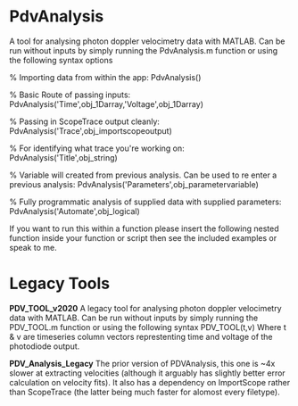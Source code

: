# PdvAnalysis
A tool for analysing photon doppler velocimetry data with MATLAB.
Can be run without inputs by simply running the PdvAnalysis.m function or using the following syntax options

% Importing data from within the app: PdvAnalysis()

% Basic Route of passing inputs: PdvAnalysis('Time',obj_1Darray,'Voltage',obj_1Darray)

% Passing in ScopeTrace output cleanly: PdvAnalysis('Trace',obj_importscopeoutput)

% For identifying what trace you're working on: PdvAnalysis('Title',obj_string)

% Variable will created from previous analysis. Can be used to re enter a previous analysis: PdvAnalysis('Parameters',obj_parametervariable)  		
							  
% Fully programmatic analysis of supplied data with supplied parameters: PdvAnalysis('Automate',obj_logical) 			
							  
If you want to run this within a function please insert the following nested function inside your function or script then see the included examples or speak to me.


# Legacy Tools
**PDV_TOOL_v2020**
A legacy tool for analysing photon doppler velocimetry data with MATLAB.
Can be run without inputs by simply running the PDV_TOOL.m function or using the following syntax
PDV_TOOL(t,v)
Where t & v are timeseries column vectors represtenting time and voltage of the photodiode output.

**PDV_Analysis_Legacy**
The prior version of PDVAnalysis, this one is ~4x slower at extracting velocities (although it arguably has slightly better error calculation on velocity fits). It also has a dependency on ImportScope rather than ScopeTrace (the latter being much faster for alomost every filetype).
